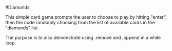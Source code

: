 #Diamonds

This simple card game prompts the user to choose to play by hitting "enter",
then the code randomly choosing from the list of available cards in the "diamonds" list.

The purpose is to also demonstrate using .remove and .append in a while loop.
